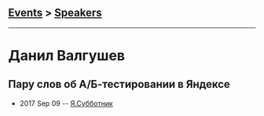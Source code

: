 ## [Events](../README.md) > [Speakers](../speakers.md)
---

# Данил Валгушев

## Пару слов об А&#x2F;Б-тестировании в Яндексе
- 2017 Sep 09 -- [Я.Субботник](https://events.yandex.ru/lib/talks/4965/)    
